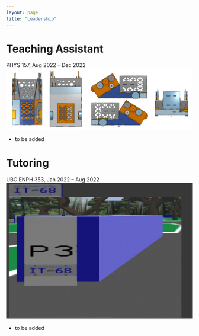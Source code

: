 ```yaml
---
layout: page
title: "Leadership"
---
```


# Teaching Assistant 
 PHYS 157, Aug 2022 – Dec 2022  
![rs](https://raw.githubusercontent.com/carterkowel/carterkowel.github.io/master/assets/images/robot1.PNG)  
* to be added 

# Tutoring  
UBC ENPH 353, Jan 2022 – Aug 2022  
![rs](https://raw.githubusercontent.com/carterkowel/carterkowel.github.io/master/assets/images/353im8.PNG)    
* to be added
